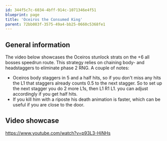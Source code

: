 ```yaml
---
id: 344f5c7c-6034-4bff-914c-1071346e4f51
blueprint: page
title: 'Oceiros the Consumed King'
parent: 72bb083f-3575-49a4-bb25-0660c5368fe1
---
```

## General information

The video below showcases the Oceiros stunlock strats on the +6 all bosses speedrun route.
This strategy relies on chaining body- and headstaggers to eliminate phase 2 RNG.
A couple of notes:

- Oceiros body staggers in 5 and a half hits, so if you don't miss any hits the L1 that staggers already counts 0.5 to the next stagger.
  So to set up the next stagger you do 2 more L1s, then L1 R1 L1. you can adjust accordingly if you get half hits.
- If you kill him with a riposte his death animation is faster, which can be useful if you are close to the door.

## Video showcase

https://www.youtube.com/watch?v=p93L3-HiNHs
